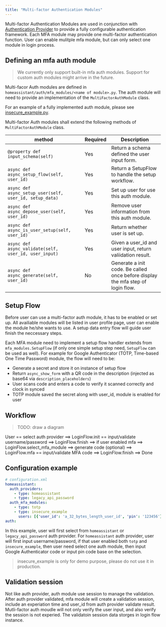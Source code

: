 ```yaml
---
title: "Multi-factor Authentication Modules"
---
```


Multi-factor Authentication Modules are used in conjunction with [Authentication Provider](auth_auth_provider.html) to provide a fully configurable authentication framework. Each MFA module may provide one multi-factor authentication function. User can enable mulitple mfa module, but can only select one module in login process.

## Defining an mfa auth module

> We currently only support built-in mfa auth modules. Support for custom auth modules might arrive in the future.

Multi-facor Auth modules are defined in `homeassistant/auth/mfa_modules/<name of module>.py`. The auth module will need to provide an implementation of the `MultiFactorAuthModule` class.

For an example of a fully implemented auth module, please see [insecure_example.py](https://github.com/home-assistant/home-assistant/blob/dev/homeassistant/auth/mfa_modules/insecure_example.py).

Multi-factor Auth modules shall extend the following methods of `MultiFactorAuthModule` class.

| method | Required | Description
| ------ | -------- | -----------
| `@property def input_schema(self)` | Yes | Return a schema defined the user input form.
| `async def async_setup_flow(self, user_id)` | Yes | Return a SetupFlow to handle the setup workflow.
| `async def async_setup_user(self, user_id, setup_data)` | Yes | Set up user for use this auth module.
| `async def async_depose_user(self, user_id)` | Yes | Remove user information from this auth module.
| `async def async_is_user_setup(self, user_id)` | Yes | Return whether user is set up.
| `async def async_validate(self, user_id, user_input)` | Yes | Given a user_id and user input, return valiidation result.
| `async def async_generate(self, user_id)` | No | Generate a init code. Be called once before display the mfa step of login flow.

## Setup Flow

Before user can use a multi-factor auth module, it has to be enabled or set up. All availiable modules will be listed in user profile page, user can enable the module he/she wants to use. A setup data entry flow will guide user finish the neccessary steps.

Each MFA module need to implement a setup flow handler extends from `mfa_modules.SetupFlow` (if only one simple setup step need, `SetupFlow` can be used as well). For example for Google Authenticator (TOTP, Time-based One Time Password) module, the flow will need to be:
- Generate a secret and store it on instance of setup flow
- Return `async_show_form` with a QR code in the description (injected as base64 via `description_placeholders`)
- User scans code and enters a code to verify it scanned correctly and clock in synced
- TOTP module saved the secret along with user_id, module is enabled for user

## Workflow

> TODO: draw a diagram

User == select auth provider ==> LoginFlow.init == input/validate username/password ==> LoginFlow.finish ==> if user enabled mfa ==> LoginFlow.select_mfa_module ==> generate code (optional) ==> LoginFlow.mfa == input/validate MFA code ==> LoginFlow.finish ==> Done

## Configuration example

```yaml
# configuration.xml
homeassistant:
  auth_providers:
    - type: homeassistant
    - type: legacy_api_password
  auth_mfa_modules:
    - type: totp
    - type: insecure_example
      users: [{'user_id': 'a_32_bytes_length_user_id', 'pin': '123456'}]
auth:        
```

In this example, user will first select from `homeassistant` or `legacy_api_password` auth provider. For `homeassistant` auth provider, user will first input username/password, if that user enabled both `totp` and `insecure_example`, then user need select one auth module, then input Google Authenticator code or input pin code base on the selection.

> insecure_example is only for demo purpose, please do not use it in production.

## Validation session

Not like auth provider, auth module use session to manage the validation. After auth provider validated, mfa module will create a validation session, include an experiation time and user_id from auth provider validate result. Mutli-factor auth moudle will not only verify the user input, and also verify the session is not experied. The validatoin session data storges in login flow instance.
